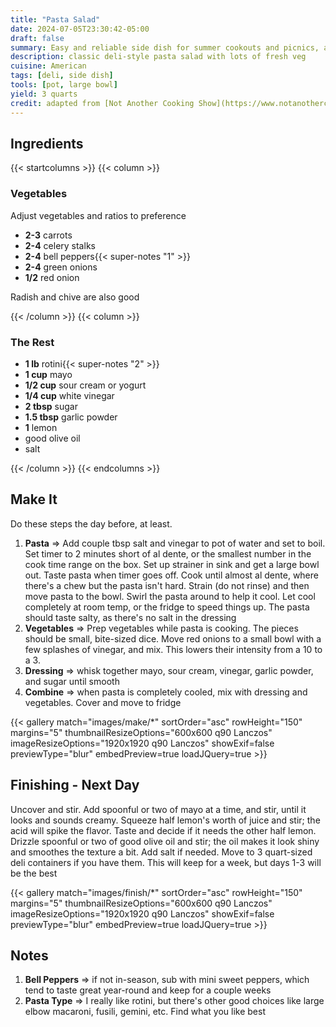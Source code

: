 ```yaml
---
title: "Pasta Salad"
date: 2024-07-05T23:30:42-05:00
draft: false
summary: Easy and reliable side dish for summer cookouts and picnics, and a great way to showcase in-season fresh vegetables
description: classic deli-style pasta salad with lots of fresh veg
cuisine: American
tags: [deli, side dish]
tools: [pot, large bowl]
yield: 3 quarts
credit: adapted from [Not Another Cooking Show](https://www.notanothercookingshow.tv/post/creamy-pasta-salad)
---
```


## Ingredients

{{< startcolumns >}}
{{< column >}}

### Vegetables

Adjust vegetables and ratios to preference

* **2-3** carrots
* **2-4** celery stalks
* **2-4** bell peppers{{< super-notes "1" >}}
* **2-4** green onions
* **1/2** red onion

Radish and chive are also good

{{< /column >}}
{{< column >}}

### The Rest

* **1 lb** rotini{{< super-notes "2" >}}
* **1 cup** mayo
* **1/2 cup** sour cream or yogurt
* **1/4 cup** white vinegar
* **2 tbsp** sugar
* **1.5 tbsp** garlic powder
* **1** lemon
* good olive oil
* salt

{{< /column >}}
{{< endcolumns >}}

## Make It

Do these steps the day before, at least.

1. **Pasta** => Add couple tbsp salt and vinegar to pot of water and set to boil.  Set timer to 2 minutes short of al dente, or the smallest number in the cook time range on the box.  Set up strainer in sink and get a large bowl out.  Taste pasta when timer goes off.  Cook until almost al dente, where there's a chew but the pasta isn't hard.  Strain (do not rinse) and then move pasta to the bowl.  Swirl the pasta around to help it cool.  Let cool completely at room temp, or the fridge to speed things up.  The pasta should taste salty, as there's no salt in the dressing
2. **Vegetables** => Prep vegetables while pasta is cooking.  The pieces should be small, bite-sized dice.  Move red onions to a small bowl with a few splashes of vinegar, and mix.  This lowers their intensity from a 10 to a 3.
3. **Dressing** => whisk together mayo, sour cream, vinegar, garlic powder, and sugar until smooth
4. **Combine** => when pasta is completely cooled, mix with dressing and vegetables.  Cover and move to fridge

{{< gallery match="images/make/*" sortOrder="asc" rowHeight="150" margins="5" thumbnailResizeOptions="600x600 q90 Lanczos" imageResizeOptions="1920x1920 q90 Lanczos" showExif=false previewType="blur" embedPreview=true loadJQuery=true >}}

## Finishing - Next Day

Uncover and stir.  Add spoonful or two of mayo at a time, and stir, until it looks and sounds creamy.  Squeeze half lemon's worth of juice and stir; the acid will spike the flavor.  Taste and decide if it needs the other half lemon.  Drizzle spoonful or two of good olive oil and stir; the oil makes it look shiny and smoothes the texture a bit.  Add salt if needed.  Move to 3 quart-sized deli containers if you have them.  This will keep for a week, but days 1-3 will be the best

{{< gallery match="images/finish/*" sortOrder="asc" rowHeight="150" margins="5" thumbnailResizeOptions="600x600 q90 Lanczos" imageResizeOptions="1920x1920 q90 Lanczos" showExif=false previewType="blur" embedPreview=true loadJQuery=true >}}

## Notes

1. **Bell Peppers** => if not in-season, sub with mini sweet peppers, which tend to taste great year-round and keep for a couple weeks
2. **Pasta Type** => I really like rotini, but there's other good choices like large elbow macaroni, fusili, gemini, etc.  Find what you like best
